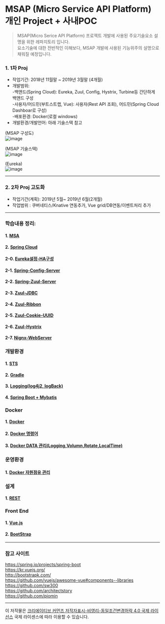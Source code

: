 # MSAP (Micro Service API Platform) 개인 Project + 사내POC

> MSAP(Micro Serice API Platform) 프로젝트 개발에 사용된 주요기술요소 설명을 위한 레파지토리 입니다.  
> 요소기술에 대한 전반적인 이해보다, MSAP 개발에 사용된 기능위주의 설명으로 채워질 예정입니다.  
  
### 1. 1차 Proj  
 * 작업기간: 2018년 11월말 ~ 2019년 3월말 (4개월)  
 * 개발범위:   
   -백앤드(Spring Cloud): Eureka, Zuul, Config, Hystrix, Turbine등 간단하게 백앤드 구성  
   -사용자/어드민(부트스트랩, Vue): 사용자(Rest API 조회), 어드민(Spring Cloud Dashboar로 구성)   
   -배포환경: Docker(로컬 windows)  
 * 개발환경/개발언어: 아래 기술스택 참고  

(MSAP 구성도)  
![image](https://user-images.githubusercontent.com/45334819/54955639-33d59b80-4f91-11e9-9d63-db9609926fac.png)

(MSAP 기술스택)  
![image](https://user-images.githubusercontent.com/45334819/56145667-add0d180-5fdf-11e9-9bde-02316c7ca5ef.png)
  
(Eureka)  
![image](https://user-images.githubusercontent.com/45334819/54955752-8a42da00-4f91-11e9-8d20-554f359bd8b9.png)  

<hr>
  
### 2. 2차 Proj 고도화  
 * 작업기간(계획): 2019년 5월~ 2019년 6월(2개월)  
 * 작업범위 : 쿠버네티스/Knative 연동추가, Vue grid/DB연동/이벤트처리 추가  
  
<hr />

### 학습내용 정리:

#### 1. [MSA](https://github.com/jukyellow/msapdoc/blob/master/document/1_%EA%B0%9C%EC%9A%941_MSA.md "MSA")
#### 2. [Spring Cloud](https://github.com/jukyellow/Msap-Tech-Doc/blob/master/document/1_%EA%B0%9C%EC%9A%942_%EC%8A%A4%ED%94%84%EB%A7%81%ED%81%B4%EB%9D%BC%EC%9A%B0%EB%93%9C.md "Spring Cloud")
  #### 2-0. [Eureka설정-HA구성](https://github.com/jukyellow/msa-side-proj/blob/master/document/5_%EA%B5%AC%ED%98%841_Backend4_Eureka.md)  
  #### 2-1. [Spring-Config-Server](https://github.com/jukyellow/msa-side-proj/blob/master/document/5_SpringCloud/233_%ED%95%99%EC%8A%B5_%EC%8A%A4%ED%94%84%EB%A7%81%ED%81%B4%EB%9D%BC%EC%9A%B0%EB%93%9C_config%EC%84%9C%EB%B2%84.md "Spring-Config-Server")  
  #### 2-2. [Spring-Zuul-Server](https://github.com/jukyellow/msa-side-proj/blob/master/document/5_SpringCloud/232_%ED%95%99%EC%8A%B5_%EC%8A%A4%ED%94%84%EB%A7%81%ED%81%B4%EB%9D%BC%EC%9A%B0%EB%93%9C_zuul%EC%84%9C%EB%B2%84(gateway).md)  
  #### 2-3. [Zuul-JDBC](https://github.com/jukyellow/msa-side-proj/blob/master/document/5_%EA%B5%AC%ED%98%841_BackEnd1_Zuul-JDBC.md)  
  #### 2-4. [Zuul-Ribbon](https://github.com/jukyellow/msa-side-proj/blob/master/document/5_%EA%B5%AC%ED%98%841_Backend2_Zuul-Ribbon.md)
  #### 2-5. [Zuul-Cookie-UUID](https://github.com/jukyellow/msa-side-proj/blob/master/document/5_%EA%B5%AC%ED%98%841_Backend3_Zuul-Cookie.md)  
  #### 2-6. [Zuul-Hystrix](https://github.com/jukyellow/msa-side-proj/blob/master/document/5_%EA%B5%AC%ED%98%841_Backend4_Zuul_Hystrix.md)  
  #### 2-7. [Nignx-WebServer](https://github.com/jukyellow/msa-side-proj/blob/master/document/2_%EA%B0%9C%EB%B0%9C%ED%99%98%EA%B2%BD5_Ngnix.md)  
  
  

### 개발환경

#### 1. [STS](https://github.com/jukyellow/Msap-Tech-Doc/blob/master/document/2_%EA%B0%9C%EB%B0%9C%ED%99%98%EA%B2%BD1_STS.md "STS")
#### 2. [Gradle](https://github.com/jukyellow/Msap-Tech-Doc/blob/master/document/2_%EA%B0%9C%EB%B0%9C%ED%99%98%EA%B2%BD2_Gradle.md "Gradle")
#### 3. [Logging(log4j2, logBack)](https://github.com/jukyellow/msa-side-proj/blob/master/document/2_%EA%B0%9C%EB%B0%9C%ED%99%98%EA%B2%BD7_%EB%A1%9C%EA%B9%85(Log4j2,LogBack,Slf4j).md)
#### 4. [Spring Boot + Mybatis](https://github.com/jukyellow/msa-side-proj/blob/master/document/2_%EA%B0%9C%EB%B0%9C%ED%99%98%EA%B2%BD4_Mybatis.md)


### Docker  

#### 1. [Docker](https://github.com/jukyellow/Msap-Tech-Doc/blob/master/document/3_CICD1_%EB%8F%84%EC%BB%A4.md "Docker")
#### 2. [Docker 명령어](https://github.com/jukyellow/msa-side-proj/blob/master/document/3_CICD3_Docker_%EB%AA%85%EB%A0%B9%EC%96%B4%EB%AA%A8%EC%9D%8C.md)
#### 3. [Docker DATA 관리(Logging,Volumn,Rotate,LocalTime)](https://github.com/jukyellow/msa-side-proj/blob/master/document/3_CICD4_Docker_Data%EA%B4%80%EB%A6%AC.md)  

### 운영환경

#### 1. [Docker 자원점유 관리](https://github.com/jukyellow/msa-side-proj/blob/master/document/6_%EC%9A%B4%EC%98%81%ED%99%98%EA%B2%BD1_Docker%EB%AA%A8%EB%8B%88%ED%84%B0%EB%A7%81.md)


### 설계

#### 1. [REST](https://github.com/jukyellow/Msap-Tech-Doc/blob/master/document/4_%EC%84%A4%EA%B3%84_REST.md "REST")

### Front End

#### 1. [Vue.js](https://github.com/jukyellow/Msap-Tech-Doc/blob/master/document/5_%EA%B5%AC%ED%98%842_UI1_Vue.js.md "Vue.js")
#### 2. [BootStrap](https://github.com/jukyellow/Msap-Tech-Doc/blob/master/document/5_%EA%B5%AC%ED%98%842_UI2_%EB%B6%80%ED%8A%B8%EC%8A%A4%ED%8A%B8%EB%9E%A9.md "BootStrap")


<hr />

### 참고 사이트

https://spring.io/projects/spring-boot  
https://kr.vuejs.org/  
http://bootstrapk.com/  
https://github.com/vuejs/awesome-vue#components--libraries  
https://github.com/sw300  
https://github.com/architectstory  
https://github.com/piomin  

<hr />

이 저작물은 [크리에이티브 커먼즈 저작자표시-비영리-동일조건변경허락 4.0 국제 라이선스](https://creativecommons.org/licenses/by-nc-sa/4.0/deed.ko/ "링크 제목 ") 국제 라이센스에 따라 이용할 수 있습니다.
